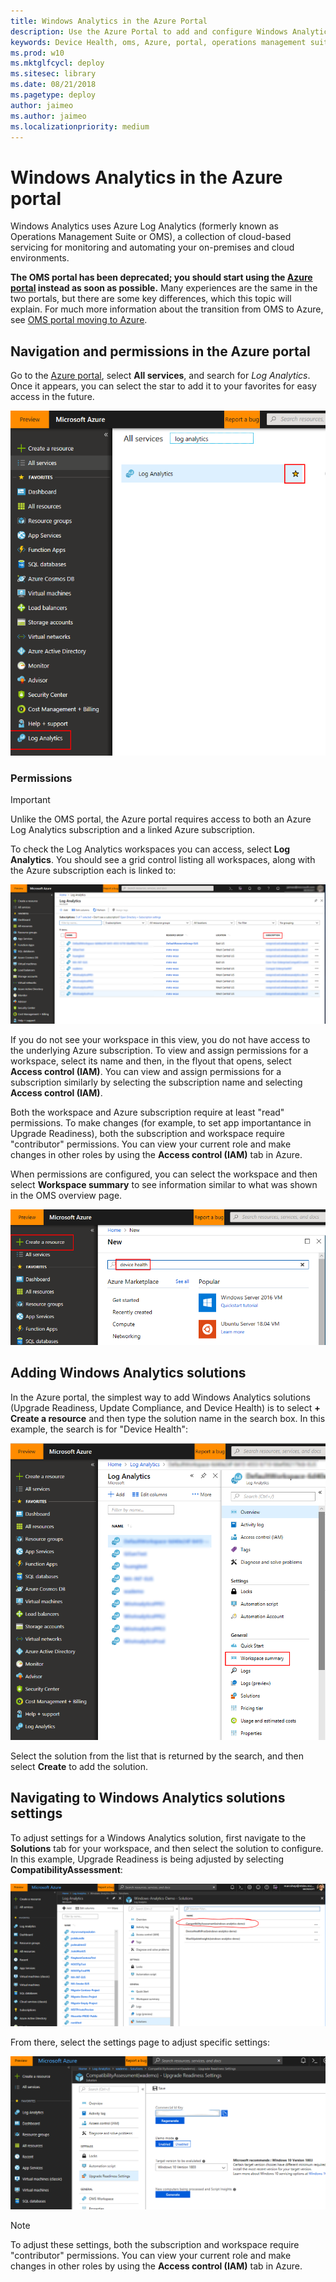 ```yaml
---
title: Windows Analytics in the Azure Portal
description: Use the Azure Portal to add and configure Windows Analytics solutions 
keywords: Device Health, oms, Azure, portal, operations management suite, add, manage, configure, Upgrade Readiness, Update Compliance
ms.prod: w10
ms.mktglfcycl: deploy
ms.sitesec: library
ms.date: 08/21/2018
ms.pagetype: deploy
author: jaimeo
ms.author: jaimeo
ms.localizationpriority: medium
---
```


# Windows Analytics in the Azure portal

Windows Analytics uses Azure Log Analytics (formerly known as Operations Management Suite or OMS), a collection of cloud-based servicing for monitoring and automating your on-premises and cloud environments.

**The OMS portal has been deprecated; you should start using the [Azure portal](https://portal.azure.com) instead as soon as possible.** Many experiences are the same in the two portals, but there are some key differences, which this topic will explain. For much more information about the transition from OMS to Azure, see [OMS portal moving to Azure](https://docs.microsoft.com/azure/log-analytics/log-analytics-oms-portal-transition).

## Navigation and permissions in the Azure portal

Go to the [Azure portal](https://portal.azure.com), select **All services**, and search for *Log Analytics*. Once it appears, you can select the star to add it to your favorites for easy access in the future.

[![Azure portal all services page with Log Analytics found and selected as favorite](images/azure-portal-LAfav1.png)](images/azure-portal-LAfav1.png)

### Permissions

>[!IMPORTANT]
>Unlike the OMS portal, the Azure portal requires access to both an Azure Log Analytics subscription and a linked Azure subscription.

To check the Log Analytics workspaces you can access, select **Log Analytics**. You should see a grid control listing all workspaces, along with the Azure subscription each is linked to:

[![Log Analytics workspace page showing accessible workspaces and linked Azure subscriptions](images/azure-portal-LAmain-wkspc-subname-sterile.png)](images/azure-portal-LAmain-wkspc-subname-sterile.png)

If you do not see your workspace in this view, you do not have access to the underlying Azure subscription. To view and assign permissions for a workspace, select its name and then, in the flyout that opens, select **Access control (IAM)**. You can view and assign permissions for a subscription similarly by selecting the subscription name and selecting **Access control (IAM)**.

Both the workspace and Azure subscription require at least "read" permissions. To make changes (for example, to set app importantance in Upgrade Readiness), both the subscription and workspace require "contributor" permissions. You can view your current role and make changes in other roles by using the **Access control (IAM)** tab in Azure.

When permissions are configured, you can select the workspace and then select **Workspace summary** to see information similar to what was shown in the OMS overview page.

[![Log Analytics workspace page showing workspace summary](images/azure-portal-create-resource-boxes.png)](images/azure-portal-create-resource-boxes.png)

## Adding Windows Analytics solutions

In the Azure portal, the simplest way to add Windows Analytics solutions (Upgrade Readiness, Update Compliance, and Device Health) is to select **+ Create a resource** and then type the solution name in the search box. In this example, the search is for "Device Health":

[![Add WA solutions with "create a resource"](images/azure-portal-LA-wkspcsumm_sterile.png)](images/azure-portal-LA-wkspcsumm_sterile.png)

Select the solution from the list that is returned by the search, and then select **Create** to add the solution.

## Navigating to Windows Analytics solutions settings

To adjust settings for a Windows Analytics solution, first navigate to the **Solutions** tab for your workspace, and then select the solution to configure. In this example, Upgrade Readiness is being adjusted by selecting **CompatibilityAssessment**:

[![Select WA solution to adjust settings](images/temp-azure-portal-soltn-setting.png)](images/temp-azure-portal-soltn-setting.png)

From there, select the settings page to adjust specific settings:

[![Settings page for Upgrade Readiness in Azure portsl](images/azure-portal-UR-settings.png)](images/azure-portal-UR-settings.png)

>[!NOTE]
>To adjust these settings, both the subscription and workspace require "contributor" permissions. You can view your current role and make changes in other roles by using the **Access control (IAM)** tab in Azure.
